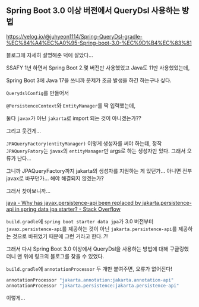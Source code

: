## Spring Boot 3.0 이상 버전에서 QueryDsl 사용하는 방법

https://velog.io/@juhyeon1114/Spring-QueryDsl-gradle-%EC%84%A4%EC%A0%95-Spring-boot-3.0-%EC%9D%B4%EC%83%81

블로그에 자세히 설명해준 덕에  살았다...

SSAFY 1년 하면서 Spring Boot 2.몇 버전만 사용했었고 Java도 11만 사용했었는데,

Spring Boot 3에 Java 17을 쓰니까 문제가 조금 발생을 하긴 하는구나 싶다.



`QuerydslConfig`를 만들어서

`@PersistenceContext`와 `EntityManager`를 딱 입력했는데,

둘다 `javax`가 아닌 `jakarta`로 import 되는 것이 아니겠는가??

그리고 웃긴게...

`JPAQueryFactory(entityManager)` 이렇게 생성자를 써야 하는데, 정작 `JPAQueryFatory`는 `javax`의 `entityManager`만 args로 하는 생성자만 있다. 그래서 오류가 난다...

그니까 JPAQueryFactory까지 jakarta의 생성자를 지원하는 게 있던가... 아니면 전부 javax로 바꾸던가... 해야 해결되지 않겠는가?



그래서 찾아보니까...

[java - Why has javax.persistence-api been replaced by jakarta.persistence-api in spring data jpa starter? - Stack Overflow](https://stackoverflow.com/questions/60021815/why-has-javax-persistence-api-been-replaced-by-jakarta-persistence-api-in-spring)

`build.gradle`에 `spring boot starter data jpa`가 3.0 버전부터 `javax.persistence-api`를 제공하는 것이 아닌 `jakarta.persistence-api`를 제공하는 것으로 바뀌었기 때문에 그런 거라고 한다..?!



그래서 다시 Spring Boot 3.0 이상에서 QueryDsl을 사용하는 방법에 대해 구글링했더니 맨 위에 링크의 블로그를 찾을 수 있었다.



`build.gradle`에 `annotationProcessor` 두 개만 붙여주면, 오류가 없어진다!



```groovy
annotationProcessor "jakarta.annotation:jakarta.annotation-api"
annotationProcessor "jakarta.persistence:jakarta.persistence-api"
```

이렇게...



